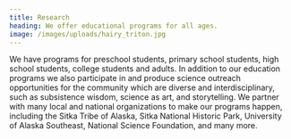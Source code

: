 ```yaml
---
title: Research
heading: We offer educational programs for all ages.
image: /images/uploads/hairy_triton.jpg
---
```

We have programs for preschool students, primary school students, high school students, college students and adults. In addition to our education programs we also participate in and produce science outreach opportunities for the community which are diverse and interdisciplinary, such as subsistence wisdom, science as art, and storytelling. We partner with many local and national organizations to make our programs happen, including the Sitka Tribe of Alaska, Sitka National Historic Park, University of Alaska Southeast, National Science Foundation, and many more.
